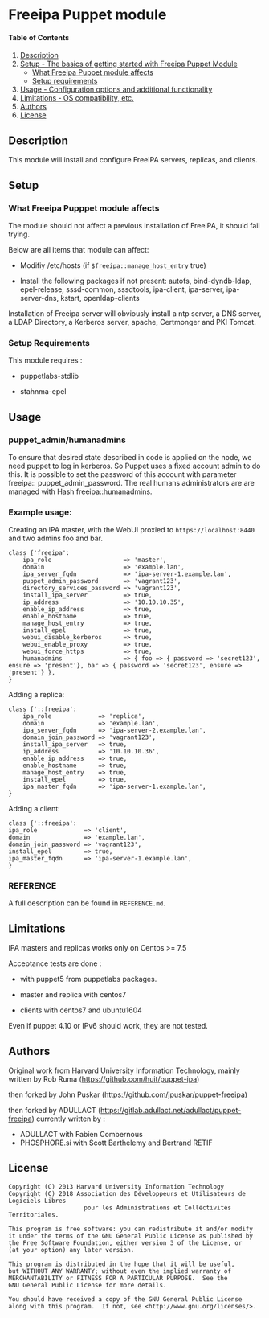 # Freeipa Puppet module

#### Table of Contents

1. [Description](#description)
2. [Setup - The basics of getting started with Freeipa Puppet Module](#setup)
    * [What Freeipa Puppet module affects](#what-freeipa-pupppet-module-affects)
    * [Setup requirements](#setup-requirements)
3. [Usage - Configuration options and additional functionality](#usage)
4. [Limitations - OS compatibility, etc.](#limitations)
5. [Authors](#authors)
6. [License](#license)

## Description

This module will install and configure FreeIPA servers, replicas, and clients.

## Setup

### What Freeipa Pupppet module affects

The module should not affect a previous installation of FreeIPA, it should fail trying.

Below are all items that module can affect:

 * Modifiy /etc/hosts (if `$freeipa::manage_host_entry` true)

 * Install the following packages if not present: autofs, bind-dyndb-ldap, epel-release, sssd-common, sssdtools, ipa-client, ipa-server, ipa-server-dns, kstart, openldap-clients

Installation of Freeipa server will obviously install a ntp server, a DNS server, a LDAP Directory, a Kerberos server, apache, Certmonger and PKI Tomcat.

### Setup Requirements

This module requires :

  * puppetlabs-stdlib

  * stahnma-epel

## Usage

### puppet_admin/humanadmins

To ensure that desired state described in code is applied on the node, we need puppet to log in kerberos. So Puppet uses a fixed account admin to do this. It is possible to set the password of this account with parameter freeipa:: puppet_admin_password. The real humans administrators are are managed with Hash freeipa::humanadmins. 

### Example usage:

Creating an IPA master, with the WebUI proxied to `https://localhost:8440` and two admins foo and  bar.
```puppet
class {'freeipa':
    ipa_role                    => 'master',
    domain                      => 'example.lan',
    ipa_server_fqdn             => 'ipa-server-1.example.lan',
    puppet_admin_password       => 'vagrant123',
    directory_services_password => 'vagrant123',
    install_ipa_server          => true,
    ip_address                  => '10.10.10.35',
    enable_ip_address           => true,
    enable_hostname             => true,
    manage_host_entry           => true,
    install_epel                => true,
    webui_disable_kerberos      => true,
    webui_enable_proxy          => true,
    webui_force_https           => true,
    humanadmins                 => { foo => { password => 'secret123', ensure => 'present'}, bar => { password => 'secret123', ensure => 'present'} },
}
```

Adding a replica:
```puppet
class {'::freeipa':
    ipa_role             => 'replica',
    domain               => 'example.lan',
    ipa_server_fqdn      => 'ipa-server-2.example.lan',
    domain_join_password => 'vagrant123',
    install_ipa_server   => true,
    ip_address           => '10.10.10.36',
    enable_ip_address    => true,
    enable_hostname      => true,
    manage_host_entry    => true,
    install_epel         => true,
    ipa_master_fqdn      => 'ipa-server-1.example.lan',
}
```

Adding a client:
```puppet
class {'::freeipa':
ipa_role             => 'client',
domain               => 'example.lan',
domain_join_password => 'vagrant123',
install_epel         => true,
ipa_master_fqdn      => 'ipa-server-1.example.lan',
}
```

### REFERENCE

A full description can be found in `REFERENCE.md`.

## Limitations

IPA masters and replicas works only on Centos >= 7.5

Acceptance tests are done :

 * with puppet5 from puppetlabs packages.

 * master and replica with centos7

 * clients with centos7 and ubuntu1604

Even if puppet 4.10 or IPv6 should work, they are not tested.

## Authors

Original work from Harvard University Information Technology, mainly written by Rob Ruma (https://github.com/huit/puppet-ipa)

then forked by John Puskar (https://github.com/jpuskar/puppet-freeipa)

then forked by ADULLACT (https://gitlab.adullact.net/adullact/puppet-freeipa) currently written by :
  * ADULLACT with Fabien Combernous
  * PHOSPHORE.si with Scott Barthelemy and Bertrand RETIF

## License

    Copyright (C) 2013 Harvard University Information Technology
    Copyright (C) 2018 Association des Développeurs et Utilisateurs de Logiciels Libres
                         pour les Administrations et Colléctivités Territoriales.

    This program is free software: you can redistribute it and/or modify
    it under the terms of the GNU General Public License as published by
    the Free Software Foundation, either version 3 of the License, or
    (at your option) any later version.

    This program is distributed in the hope that it will be useful,
    but WITHOUT ANY WARRANTY; without even the implied warranty of
    MERCHANTABILITY or FITNESS FOR A PARTICULAR PURPOSE.  See the
    GNU General Public License for more details.

    You should have received a copy of the GNU General Public License
    along with this program.  If not, see <http://www.gnu.org/licenses/>.

